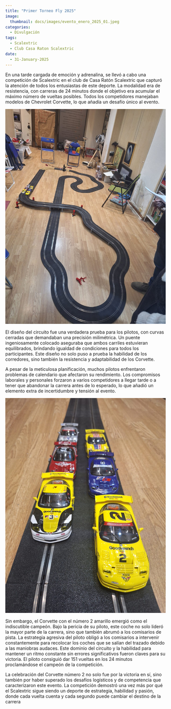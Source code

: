 ```yaml
---
title: "Primer Torneo Fly 2025"
image: 
  thumbnail: docs/images/evento_enero_2025_01.jpeg
categories:
  - Divulgación
tags:
  - Scalextric
  - Club Casa Raton Scalextric
date:
  - 31-January-2025
---
```



En una tarde cargada de emoción y adrenalina, se llevó a cabo una competición de Scalextric en el club de Casa Ratón Scalextric que capturó la atención de todos los entusiastas de este deporte. La modalidad era de resistencia, con carreras de 24 minutos donde el objetivo era acumular el máximo número de vueltas posibles. Todos los competidores manejaban modelos de Chevrolet Corvette, lo que añadía un desafío único al evento.

![](../docs/images/evento_enero_2025_02.jpeg)

El diseño del circuito fue una verdadera prueba para los pilotos, con curvas cerradas que demandaban una precisión milimétrica. Un puente ingeniosamente colocado aseguraba que ambos carriles estuvieran equilibrados, brindando igualdad de condiciones para todos los participantes. Este diseño no solo puso a prueba la habilidad de los corredores, sino también la resistencia y adaptabilidad de los Corvette.

A pesar de la meticulosa planificación, muchos pilotos enfrentaron problemas de calendario que afectaron su rendimiento. Los compromisos laborales y personales forzaron a varios competidores a llegar tarde o a tener que abandonar la carrera antes de lo esperado, lo que añadió un elemento extra de incertidumbre y tensión al evento.

![](../docs/images/evento_enero_2025_03.jpeg)

Sin embargo, el Corvette con el número 2 amarillo emergió como el indiscutible campeón. Bajo la pericia de su piloto, este coche no solo lideró la mayor parte de la carrera, sino que también abrumó a los comisarios de pista. La estrategia agresiva del piloto obligó a los comisarios a intervenir constantemente para recolocar los coches que se salían del trazado debido a las maniobras audaces. Este dominio del circuito y la habilidad para mantener un ritmo constante sin errores significativos fueron claves para su victoria. El piloto consiguió dar 151 vueltas en los 24 minutos proclamándose el campeón de la competición.

La celebración del Corvette número 2 no solo fue por la victoria en sí, sino también por haber superado los desafíos logísticos y de competencia que caracterizaron este evento. La competición demostró una vez más por qué el Scalextric sigue siendo un deporte de estrategia, habilidad y pasión, donde cada vuelta cuenta y cada segundo puede cambiar el destino de la carrera
